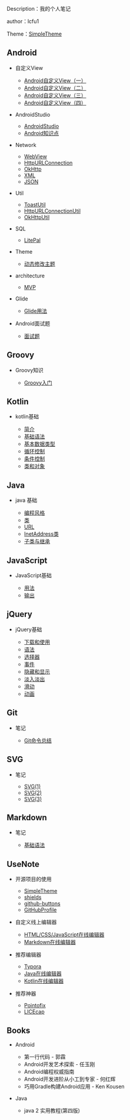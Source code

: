 Description：我的个人笔记

author：lcfu1

Theme：[SimpleTheme](https://github.com/lcfu1/SimpleTheme)

## Android

- 自定义View

  - [Android自定义View（一）](Android/CustomView/CustomView1.md)
  - [Android自定义View（二）](Android/CustomView/CustomView2.md)
  - [Android自定义View（三）](Android/CustomView/CustomView3.md)
  - [Android自定义View（四）](Android/CustomView/CustomView4.md)

- AndroidStudio

  - [AndroidStudio](Android/AndroidStudio.md)
  - [Android知识点](Android/AndroidKnowledge.md)

- Network

  - [WebView](Android/Network/WebView.md)
  - [HttpURLConnection](Android/Network/HttpURLConnection.md)
  - [OkHttp](Android/Network/OkHttp.md)
  - [XML](Android/Network/XML.md)
  - [JSON](Android/Network/JSON.md)

- Util

  - [ToastUtil](Android/Util/ToastUtil.md)
  - [HttpURLConnectionUtil](Android/Util/HttpURLConnectionUtil.md)
  - [OkHttpUtil](Android/Util/OkHttpUtil.md)

- SQL

  - [LitePal](Android/SQL/LitePal.md)

- Theme

  - [动态修改主题](Android/Theme/setTheme.md)

- architecture
  
  - [MVP](Android/Architecture/MVP.md)
  
- Glide
  
  - [Glide用法](Android/Glide/Glide.md)

- Android面试题

  - [面试题](Android/Interview/interview.md)

## Groovy

- Groovy知识

  - [Groovy入门](Groovy/Groovy.md)
  
## Kotlin

- kotlin基础

  - [简介](Kotlin/Kotlin.md)
  - [基础语法](Kotlin/BasicGrammar.md)
  - [基本数据类型](Kotlin/PrimaryDataType.md)
  - [循环控制](Kotlin/CycleControl.md)
  - [条件控制](Kotlin/ConditionControl.md)
  - [类和对象](Kotlin/class.md)

## Java

- java 基础

  - [编程风格](Java/CodingStyle.md)
  - [类](Java/class.md)
  - [URL](Java/读取URL中的资源.md)
  - [InetAddress类](Java/InetAddress.md)
  - [子类与继承](Java/SubclassesAndInheritance.md)

## JavaScript

- JavaScript基础

  - [用法](JavaScript/use.md)
  - [输出](JavaScript/output.md)

## jQuery

- jQuery基础

  - [下载和使用](jQuery/download-and-use.md)
  - [语法](jQuery/syntax.md)
  - [选择器](jQuery/selector.md)
  - [事件](jQuery/event.md)
  - [隐藏和显示](jQuery/HideShow.md)
  - [淡入淡出](jQuery/fade.md)
  - [滑动](jQuery/slide.md)
  - [动画](jQuery/animate.md)

## Git

- 笔记

  - [Git命令总结](Git/git1.md)

## SVG

- 笔记

  - [SVG(1)](SVG/SVG1.md)
  - [SVG(2)](SVG/SVG2.md)
  - [SVG(3)](SVG/SVG3.md)

## Markdown

- 笔记

  - [基础语法](Markdown/markdown.md)

## UseNote

- 开源项目的使用

  - [SimpleTheme](Use/SimpleThemeDescription.md)
  - [shields](Use/shieldsDescription.md)
  - [github-buttons](Use/github-buttonsDescription.md)
  - [GitHubProfile](Use/GitHubProfileDescription.md)

- 自定义线上编辑器

  - [HTML/CSS/JavaScript在线编辑器](Use/HCJDescription.md)
  - [Markdown在线编辑器](Use/MarkdownDescription.md)

- 推荐编辑器

  - [Typora](Use/TyporaDescription.md)
  - [Java在线编辑器](Use/JavaDescription.md)
  - [Kotlin在线编辑器](Use/KotlinDescription.md)

- 推荐神器

  - [Pointofix](Use/Pointofix.md)
  - [LICEcap](Use/LICEcap.md)

## Books

- Android

  - 第一行代码 - 郭霖
  - Android开发艺术探索 - 任玉刚
  - Android编程权威指南
  - Android开发进阶从小工到专家 - 何红辉
  - 巧用Gradle构建Android应用 - Ken Kousen

- Java

  - java 2 实用教程(第四版)